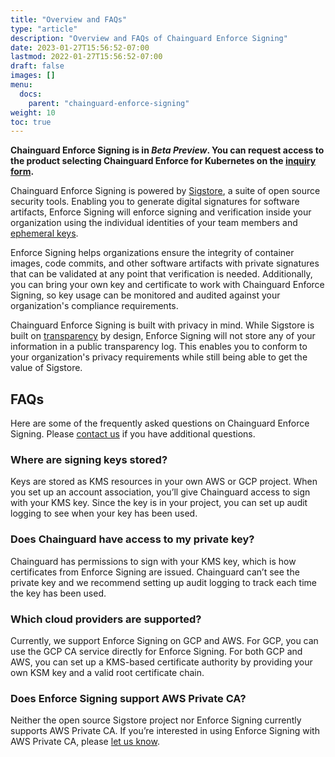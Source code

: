```yaml
---
title: "Overview and FAQs"
type: "article"
description: "Overview and FAQs of Chainguard Enforce Signing"
date: 2023-01-27T15:56:52-07:00
lastmod: 2022-01-27T15:56:52-07:00
draft: false
images: []
menu:
  docs:
    parent: "chainguard-enforce-signing"
weight: 10
toc: true
---
```


**Chainguard Enforce Signing is in _Beta Preview_. You can request access to the product selecting **Chainguard Enforce for Kubernetes** on the [inquiry form](https://www.chainguard.dev/get-demo?utm_source=docs).**

Chainguard Enforce Signing is powered by [Sigstore](https://www.sigstore.dev/), a suite of open source security tools. Enabling you to generate digital signatures for software artifacts, Enforce Signing will enforce signing and verification inside your organization using the individual identities of your team members and [ephemeral keys](https://www.chainguard.dev/unchained/the-principle-of-ephemerality).

Enforce Signing helps organizations ensure the integrity of container images, code commits, and other software artifacts with private signatures that can be validated at any point that verification is needed. Additionally, you can bring your own key and certificate to work with Chainguard Enforce Signing, so key usage can be monitored and audited against your organization's compliance requirements. 

Chainguard Enforce Signing is built with privacy in mind. While Sigstore is built on [transparency](https://docs.sigstore.dev/rekor/overview) by design, Enforce Signing will not store any of your information in a public transparency log. This enables you to conform to your organization's privacy requirements while still being able to get the value of Sigstore.

## FAQs

Here are some of the frequently asked questions on Chainguard Enforce Signing. Please [contact us](https://www.chainguard.dev/contact?utm_source=docs) if you have additional questions.

### Where are signing keys stored?

Keys are stored as KMS resources in your own AWS or GCP project. When you set up an account association, you’ll give Chainguard access to sign with your KMS key. Since the key is in your project, you can set up audit logging to see when your key has been used.

### Does Chainguard have access to my private key?

Chainguard has permissions to sign with your KMS key, which is how certificates from Enforce Signing are issued. Chainguard can’t see the private key and we recommend setting up audit logging to track each time the key has been used.

### Which cloud providers are supported?

Currently, we support Enforce Signing on GCP and AWS. For GCP, you can use the GCP CA service directly for Enforce Signing. For both GCP and AWS, you can set up a KMS-based certificate authority by providing your own KSM key and a valid root certificate chain.

### Does Enforce Signing support AWS Private CA?

Neither the open source Sigstore project nor Enforce Signing currently supports AWS Private CA. If you’re interested in using Enforce Signing with AWS Private CA, please [let us know](https://www.chainguard.dev/contact?utm_source=docs).
